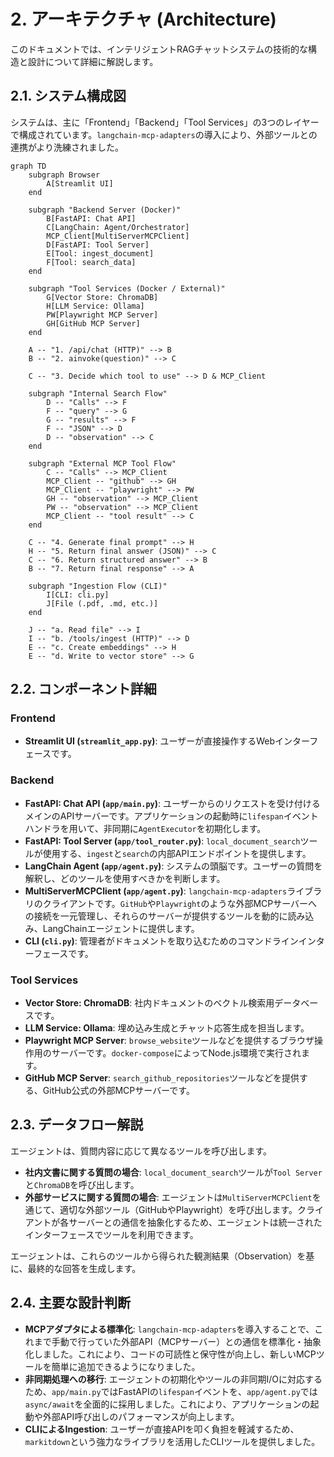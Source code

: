 # 2. アーキテクチャ (Architecture)

このドキュメントでは、インテリジェントRAGチャットシステムの技術的な構造と設計について詳細に解説します。

## 2.1. システム構成図

システムは、主に「Frontend」「Backend」「Tool Services」の3つのレイヤーで構成されています。`langchain-mcp-adapters`の導入により、外部ツールとの連携がより洗練されました。

```mermaid
graph TD
    subgraph Browser
        A[Streamlit UI]
    end

    subgraph "Backend Server (Docker)"
        B[FastAPI: Chat API]
        C[LangChain: Agent/Orchestrator]
        MCP_Client[MultiServerMCPClient]
        D[FastAPI: Tool Server]
        E[Tool: ingest_document]
        F[Tool: search_data]
    end

    subgraph "Tool Services (Docker / External)"
        G[Vector Store: ChromaDB]
        H[LLM Service: Ollama]
        PW[Playwright MCP Server]
        GH[GitHub MCP Server]
    end

    A -- "1. /api/chat (HTTP)" --> B
    B -- "2. ainvoke(question)" --> C

    C -- "3. Decide which tool to use" --> D & MCP_Client

    subgraph "Internal Search Flow"
        D -- "Calls" --> F
        F -- "query" --> G
        G -- "results" --> F
        F -- "JSON" --> D
        D -- "observation" --> C
    end

    subgraph "External MCP Tool Flow"
        C -- "Calls" --> MCP_Client
        MCP_Client -- "github" --> GH
        MCP_Client -- "playwright" --> PW
        GH -- "observation" --> MCP_Client
        PW -- "observation" --> MCP_Client
        MCP_Client -- "tool result" --> C
    end

    C -- "4. Generate final prompt" --> H
    H -- "5. Return final answer (JSON)" --> C
    C -- "6. Return structured answer" --> B
    B -- "7. Return final response" --> A

    subgraph "Ingestion Flow (CLI)"
        I[CLI: cli.py]
        J[File (.pdf, .md, etc.)]
    end

    J -- "a. Read file" --> I
    I -- "b. /tools/ingest (HTTP)" --> D
    E -- "c. Create embeddings" --> H
    E -- "d. Write to vector store" --> G
```

## 2.2. コンポーネント詳細

### Frontend
-   **Streamlit UI (`streamlit_app.py`)**: ユーザーが直接操作するWebインターフェースです。

### Backend
-   **FastAPI: Chat API (`app/main.py`)**: ユーザーからのリクエストを受け付けるメインのAPIサーバーです。アプリケーションの起動時に`lifespan`イベントハンドラを用いて、非同期に`AgentExecutor`を初期化します。
-   **FastAPI: Tool Server (`app/tool_router.py`)**: `local_document_search`ツールが使用する、`ingest`と`search`の内部APIエンドポイントを提供します。
-   **LangChain Agent (`app/agent.py`)**: システムの頭脳です。ユーザーの質問を解釈し、どのツールを使用すべきかを判断します。
-   **MultiServerMCPClient (`app/agent.py`)**: `langchain-mcp-adapters`ライブラリのクライアントです。`GitHub`や`Playwright`のような外部MCPサーバーへの接続を一元管理し、それらのサーバーが提供するツールを動的に読み込み、LangChainエージェントに提供します。
-   **CLI (`cli.py`)**: 管理者がドキュメントを取り込むためのコマンドラインインターフェースです。

### Tool Services
-   **Vector Store: ChromaDB**: 社内ドキュメントのベクトル検索用データベースです。
-   **LLM Service: Ollama**: 埋め込み生成とチャット応答生成を担当します。
-   **Playwright MCP Server**: `browse_website`ツールなどを提供するブラウザ操作用のサーバーです。`docker-compose`によってNode.js環境で実行されます。
-   **GitHub MCP Server**: `search_github_repositories`ツールなどを提供する、GitHub公式の外部MCPサーバーです。

## 2.3. データフロー解説

エージェントは、質問内容に応じて異なるツールを呼び出します。

-   **社内文書に関する質問の場合**: `local_document_search`ツールが`Tool Server`と`ChromaDB`を呼び出します。
-   **外部サービスに関する質問の場合**: エージェントは`MultiServerMCPClient`を通じて、適切な外部ツール（GitHubやPlaywright）を呼び出します。クライアントが各サーバーとの通信を抽象化するため、エージェントは統一されたインターフェースでツールを利用できます。

エージェントは、これらのツールから得られた観測結果（Observation）を基に、最終的な回答を生成します。

## 2.4. 主要な設計判断

-   **MCPアダプタによる標準化**: `langchain-mcp-adapters`を導入することで、これまで手動で行っていた外部API（MCPサーバー）との通信を標準化・抽象化しました。これにより、コードの可読性と保守性が向上し、新しいMCPツールを簡単に追加できるようになりました。
-   **非同期処理への移行**: エージェントの初期化やツールの非同期I/Oに対応するため、`app/main.py`ではFastAPIの`lifespan`イベントを、`app/agent.py`では`async/await`を全面的に採用しました。これにより、アプリケーションの起動や外部API呼び出しのパフォーマンスが向上します。
-   **CLIによるIngestion**: ユーザーが直接APIを叩く負担を軽減するため、`markitdown`という強力なライブラリを活用したCLIツールを提供しました。

